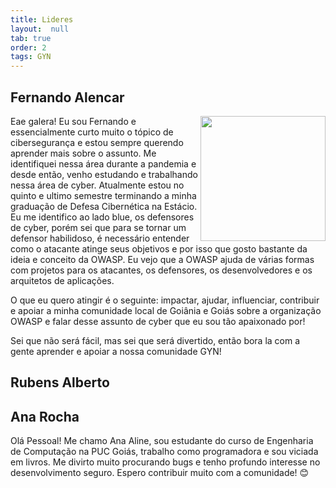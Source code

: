```yaml
---
title: Lideres
layout:  null
tab: true
order: 2
tags: GYN
---
```

## Fernando Alencar

<div>
   <p>
      <a href="https://linkedin.com/in/falencarr"><img height="200cm" align="right"src="https://user-images.githubusercontent.com/108578555/191866680-9d3dd2dd-c2e1-4543-8257-325b12480c79.png"></a>
   </p>
   <p> 
      Eae galera! Eu sou Fernando e essencialmente curto muito o tópico de cibersegurança e estou sempre querendo aprender mais sobre o assunto. Me identifiquei nessa área durante a pandemia e desde então, venho estudando e trabalhando nessa área de cyber. Atualmente estou no quinto e ultimo semestre terminando a minha graduação de Defesa Cibernética na Estácio. Eu me identifico ao lado blue, os defensores de cyber, porém sei que para se tornar um defensor habilidoso, é necessário entender como o atacante atinge seus objetivos e por isso que gosto bastante da ideia e conceito da OWASP. Eu vejo que a OWASP ajuda de várias formas com projetos para os atacantes, os defensores, os desenvolvedores e os arquitetos de aplicações. 
   </p>
   <p>
      O que eu quero atingir é o seguinte: impactar, ajudar, influenciar, contribuir e apoiar a minha comunidade local de Goiânia e Goiás sobre a organização OWASP e falar desse assunto de cyber que eu sou tão apaixonado por!
   </p>
   <p>
      Sei que não será fácil, mas sei que será divertido, então bora la com a gente aprender e apoiar a nossa comunidade GYN!
   </p>

</div>

## Rubens Alberto


## Ana Rocha

Olá Pessoal! Me chamo Ana Aline, sou estudante do curso de Engenharia de Computação na PUC Goiás, trabalho como programadora e sou viciada em livros.
Me divirto muito procurando bugs e tenho profundo interesse no desenvolvimento seguro.
Espero contribuir muito com a comunidade! 
😊

